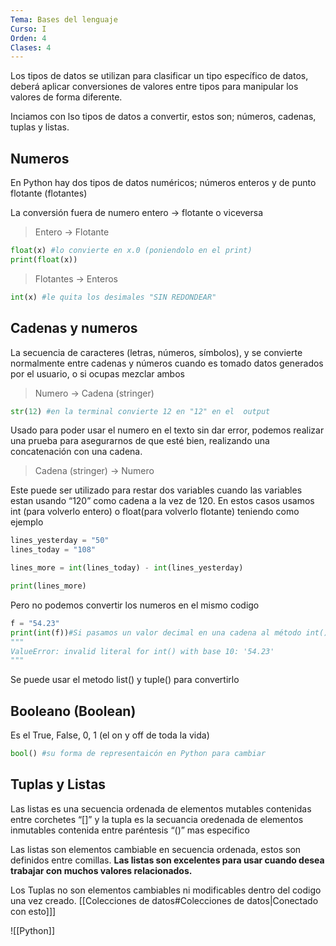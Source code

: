 ```yaml
---
Tema: Bases del lenguaje 
Curso: I
Orden: 4
Clases: 4 
---
```


Los tipos de datos se utilizan para clasificar un tipo específico de datos, deberá aplicar conversiones de valores entre tipos para manipular los valores de forma diferente.

Inciamos con lso tipos de datos a convertir, estos son; números, cadenas, tuplas y listas.

## **Numeros**

En Python hay dos tipos de datos numéricos; números enteros y de punto flotante (flotantes)

La conversión fuera de numero entero → flotante o viceversa

> Entero → Flotante

```python
float(x) #lo convierte en x.0 (poniendolo en el print)
print(float(x))
```

> Flotantes → Enteros 

```python
int(x) #le quita los desimales "SIN REDONDEAR" 
```

## **Cadenas y numeros**

La secuencia de caracteres (letras, números, símbolos), y se convierte normalmente entre cadenas y números cuando es tomado datos generados por el usuario, o si ocupas mezclar ambos 

> Numero → Cadena (stringer)

```python
str(12) #en la terminal convierte 12 en "12" en el  output
```

Usado para poder usar el numero en el texto sin dar error, podemos realizar una prueba para asegurarnos de que esté bien, realizando una concatenación con una cadena.

> Cadena (stringer) → Numero

Este puede ser utilizado para restar dos variables cuando las variables estan usando “120” como cadena a la vez de 120. En estos casos usamos int (para volverlo entero) o float(para volverlo flotante) teniendo como ejemplo

```python
lines_yesterday = "50"
lines_today = "108"

lines_more = int(lines_today) - int(lines_yesterday)

print(lines_more)
```

Pero no podemos convertir los numeros en el mismo codigo 

```python
f = "54.23"
print(int(f))#Si pasamos un valor decimal en una cadena al método int(), obtendremos un error porque no se convertirá en un entero.
"""
ValueError: invalid literal for int() with base 10: '54.23'
"""
```

Se puede usar el metodo list() y tuple() para convertirlo

## **Booleano (Boolean)**

Es el True, False, 0, 1 (el on y off de toda la vida)

```python
bool() #su forma de representaicón en Python para cambiar 
```

## **Tuplas y Listas**

Las listas es una secuencia ordenada de elementos mutables contenidas entre corchetes “[]” y la tupla es la secuancia oredenada de elementos inmutables contenida entre paréntesis “()” mas especifico

Las listas son elementos cambiable en secuencia ordenada, estos son definidos entre comillas. **Las listas son excelentes para usar cuando desea trabajar con muchos valores relacionados.**

Los Tuplas no son elementos cambiables ni modificables dentro del codigo una vez creado.
[[Colecciones de datos#Colecciones de datos|Conectado con esto]]]

![[Python]]